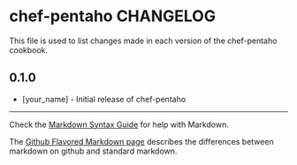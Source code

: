 chef-pentaho CHANGELOG
======================

This file is used to list changes made in each version of the chef-pentaho cookbook.

0.1.0
-----
- [your_name] - Initial release of chef-pentaho

- - -
Check the [Markdown Syntax Guide](http://daringfireball.net/projects/markdown/syntax) for help with Markdown.

The [Github Flavored Markdown page](http://github.github.com/github-flavored-markdown/) describes the differences between markdown on github and standard markdown.
